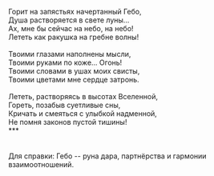 Горит на запястьях начертанный Гебо,<br />
Душа растворяется в свете луны... <br />
Ах, мне бы сейчас на небо, на небо! <br />
Лететь как ракушка на гребне волны! <br />
<br />
Твоими глазами наполнены мысли, <br />
Твоими руками по коже... Огонь! <br />
Твоими словами в ушах моих свисты, <br />
Твоими цветами мне сердце затронь. <br />
<br />
Лететь, растворяясь в высотах Вселенной, <br />
Гореть, позабыв суетливые сны, <br />
Кричать и смеяться с улыбкой надменной, <br />
Не помня законов пустой тишины!<br />
***<br />
<br />
<span class="fullpost"><br />
Для справки: Гебо -- руна дара, партнёрства и гармонии взаимоотношений.<br />
</span>